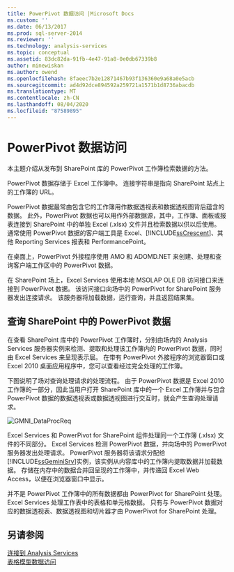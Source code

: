 ```yaml
---
title: PowerPivot 数据访问 |Microsoft Docs
ms.custom: ''
ms.date: 06/13/2017
ms.prod: sql-server-2014
ms.reviewer: ''
ms.technology: analysis-services
ms.topic: conceptual
ms.assetid: 83dc82da-91fb-4e47-91a8-0e0db67339b8
author: minewiskan
ms.author: owend
ms.openlocfilehash: 8faeec7b2e12871467b93f136360e9a68a0e5acb
ms.sourcegitcommit: ad4d92dce894592a259721a1571b1d8736abacdb
ms.translationtype: MT
ms.contentlocale: zh-CN
ms.lasthandoff: 08/04/2020
ms.locfileid: "87589895"
---
```

# <a name="powerpivot-data-access"></a>PowerPivot 数据访问
  本主题介绍从发布到 SharePoint 库的 PowerPivot 工作簿检索数据的方法。  
  
 PowerPivot 数据存储于 Excel 工作簿中。 连接字符串是指向 SharePoint 站点上的工作簿的 URL。  
  
 PowerPivot 数据最常由包含它的工作簿用作数据透视表和数据透视图背后蕴含的数据。 此外，PowerPivot 数据也可以用作外部数据源，其中，工作簿、面板或报表连接到 SharePoint 中的单独 Excel (.xlsx) 文件并且检索数据以供以后使用。 通常使用 PowerPivot 数据的客户端工具是 Excel、[!INCLUDE[ssCrescent](../../includes/sscrescent-md.md)]、其他 Reporting Services 报表和 PerformancePoint。  
  
 在桌面上，PowerPivot 外接程序使用 AMO 和 ADOMD.NET 来创建、处理和查询客户端工作区中的 PowerPivot 数据。  
  
 在 SharePoint 场上，Excel Services 使用本地 MSOLAP OLE DB 访问接口来连接到 PowerPivot 数据。 该访问接口向场中的 PowerPivot for SharePoint 服务器发出连接请求。 该服务器将加载数据，运行查询，并且返回结果集。  
  
##  <a name="querying-powerpivot-data-in-sharepoint"></a><a name="queryproc"></a>查询 SharePoint 中的 PowerPivot 数据  
 在查看 SharePoint 库中的 PowerPivot 工作簿时，分别由场内的 Analysis Services 服务器实例来检测、提取和处理该工作簿内的 PowerPivot 数据，同时由 Excel Services 来呈现表示层。 在带有 PowerPivot 外接程序的浏览器窗口或 Excel 2010 桌面应用程序中，您可以查看经过完全处理的工作簿。  
  
 下图说明了场对查询处理请求的处理流程。 由于 PowerPivot 数据是 Excel 2010 工作簿的一部分，因此当用户打开 SharePoint 库中的一个 Excel 工作簿并与包含 PowerPivot 数据的数据透视表或数据透视图进行交互时，就会产生查询处理请求。  
  
 ![GMNI_DataProcReq](../media/gmni-dataprocreq.gif "GMNI_DataProcReq")  
  
 Excel Services 和 PowerPivot for SharePoint 组件处理同一个工作簿 (.xlsx) 文件的不同部分。 Excel Services 检测 PowerPivot 数据，并向场中的 PowerPivot 服务器发出处理请求。 PowerPivot 服务器将该请求分配给 [!INCLUDE[ssGeminiSrv](../../includes/ssgeminisrv-md.md)]实例，该实例从内容库中的工作簿内提取数据并加载数据。 存储在内存中的数据合并回呈现的工作簿中，并传递回 Excel Web Access，以便在浏览器窗口中显示。  
  
 并不是 PowerPivot 工作簿中的所有数据都由 PowerPivot for SharePoint 处理。 Excel Services 处理工作表中的表格和单元格数据。 只有与 PowerPivot 数据对应的数据透视表、数据透视图和切片器才由 PowerPivot for SharePoint 处理。  
  
## <a name="see-also"></a>另请参阅  
 [连接到 Analysis Services](../instances/connect-to-analysis-services.md)   
 [表格模型数据访问](../tabular-models/tabular-model-data-access.md)  
  
  
